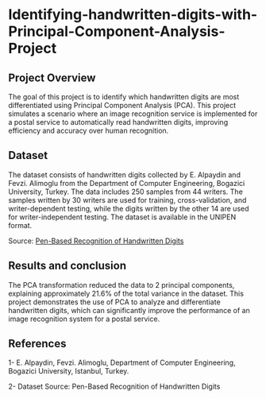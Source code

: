 # Identifying-handwritten-digits-with-Principal-Component-Analysis-Project

## Project Overview

The goal of this project is to identify which handwritten digits are most differentiated using Principal Component Analysis (PCA). This project simulates a scenario where an image recognition service is implemented for a postal service to automatically read handwritten digits, improving efficiency and accuracy over human recognition.

## Dataset

The dataset consists of handwritten digits collected by E. Alpaydin and Fevzi. Alimoglu from the Department of Computer Engineering, Bogazici University, Turkey. The data includes 250 samples from 44 writers. The samples written by 30 writers are used for training, cross-validation, and writer-dependent testing, while the digits written by the other 14 are used for writer-independent testing. The dataset is available in the UNIPEN format.

Source: [Pen-Based Recognition of Handwritten Digits](https://archive.ics.uci.edu/ml/datasets/Pen-Based+Recognition+of+Handwritten+Digits)

## Results and conclusion

The PCA transformation reduced the data to 2 principal components, explaining approximately 21.6% of the total variance in the dataset. This project demonstrates the use of PCA to analyze and differentiate handwritten digits, which can significantly improve the performance of an image recognition system for a postal service.

## References 

1- E. Alpaydin, Fevzi. Alimoglu, Department of Computer Engineering, Bogazici University, Istanbul, Turkey.

2- Dataset Source: Pen-Based Recognition of Handwritten Digits
